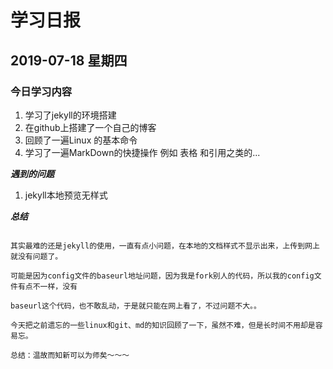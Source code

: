 # 学习日报

## 2019-07-18 星期四

### **今日学习内容**

1. 学习了jekyll的环境搭建
2. 在github上搭建了一个自己的博客 
3. 回顾了一遍Linux 的基本命令
4. 学习了一遍MarkDown的快捷操作 例如 表格 和引用之类的... 

***遇到的问题***

1. jekyll本地预览无样式

***总结***

```

其实最难的还是jekyll的使用，一直有点小问题，在本地的文档样式不显示出来，上传到网上就没有问题了。

可能是因为config文件的baseurl地址问题，因为我是fork别人的代码，所以我的config文件有点不一样，没有

baseurl这个代码，也不敢乱动，于是就只能在网上看了，不过问题不大。。

今天把之前遗忘的一些linux和git、md的知识回顾了一下，虽然不难，但是长时间不用却是容易忘。

总结：温故而知新可以为师矣～～～ 
```



